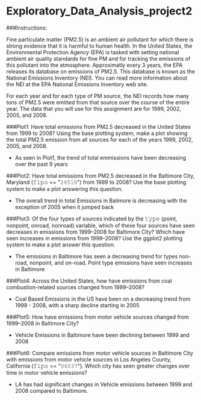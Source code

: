 # Exploratory_Data_Analysis_project2


###Instructions:

Fine particulate matter (PM2.5) is an ambient air pollutant for which there is strong evidence that it is harmful to human health. 
In the United States, the Environmental Protection Agency (EPA) is tasked with setting national ambient air quality standards for fine PM and for tracking the emissions of this pollutant into the atmosphere. 
Approximatly every 3 years, the EPA releases its database on emissions of PM2.5. This database is known as the National Emissions Inventory (NEI). You can read more information about the NEI at the EPA National Emissions Inventory web site.

For each year and for each type of PM source, the NEI records how many tons of PM2.5 were emitted from that source over the course of the entire year. 
The data that you will use for this assignment are for 1999, 2002, 2005, and 2008.



###Plot1:
Have total emissions from PM2.5 decreased in the United States from 1999 to 2008? Using the base plotting system, make a plot showing the total PM2.5 emission from all sources for each of the years 1999, 2002, 2005, and 2008.
- As seen in Plot1, the trend of total emmissions have been decreasing over the past 9 years

###Plot2:
Have total emissions from PM2.5 decreased in the Baltimore City, Maryland (𝚏𝚒𝚙𝚜 == "𝟸𝟺𝟻𝟷𝟶") from 1999 to 2008? Use the base plotting system to make a plot answering this question.
- The overall trend in total Emissions in Balimore is decreasing with the exception of 2005 when it jumped back

###Plot3:
Of the four types of sources indicated by the 𝚝𝚢𝚙𝚎 (point, nonpoint, onroad, nonroad) variable, which of these four sources have seen decreases in emissions from 1999–2008 for Baltimore City? Which have seen increases in emissions from 1999–2008? Use the ggplot2 plotting system to make a plot answer this question.
- The emissions in Baltimore has seen a decreasing trend for types non-road, nonpoint, and on-road. Point type emissions have seen increases in Baltimore 

###Plot4:
Across the United States, how have emissions from coal combustion-related sources changed from 1999–2008?
- Coal Based Emissions in the US have been on a decreasing trend from 1999 - 2008, with a sharp decline starting in 2005

###Plot5:
How have emissions from motor vehicle sources changed from 1999–2008 in Baltimore City?
- Vehicle Emissions in Baltimore have been declining between 1999 and 2008

###Plot6:
Compare emissions from motor vehicle sources in Baltimore City with emissions from motor vehicle sources in Los Angeles County, California (𝚏𝚒𝚙𝚜 == "𝟶𝟼𝟶𝟹𝟽"). Which city has seen greater changes over time in motor vehicle emissions?
- LA has had significant changes in Vehicle emissions between 1999 and 2008 compared to Baltimore.
